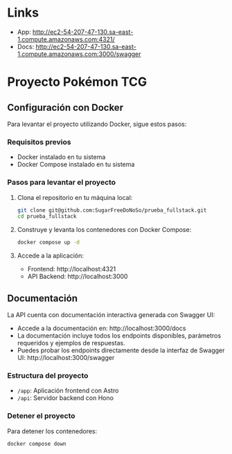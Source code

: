 # Links
- App: http://ec2-54-207-47-130.sa-east-1.compute.amazonaws.com:4321/
- Docs: http://ec2-54-207-47-130.sa-east-1.compute.amazonaws.com:3000/swagger

# Proyecto Pokémon TCG

## Configuración con Docker

Para levantar el proyecto utilizando Docker, sigue estos pasos:

### Requisitos previos
- Docker instalado en tu sistema
- Docker Compose instalado en tu sistema

### Pasos para levantar el proyecto

1. Clona el repositorio en tu máquina local:
   ```bash
   git clone git@github.com:SugarFreeDoNoSo/prueba_fullstack.git
   cd prueba_fullstack
   ```

2. Construye y levanta los contenedores con Docker Compose:
   ```bash
   docker compose up -d
   ```

3. Accede a la aplicación:
   - Frontend: http://localhost:4321
   - API Backend: http://localhost:3000

## Documentación

La API cuenta con documentación interactiva generada con Swagger UI:
- Accede a la documentación en: http://localhost:3000/docs
- La documentación incluye todos los endpoints disponibles, parámetros requeridos y ejemplos de respuestas.
- Puedes probar los endpoints directamente desde la interfaz de Swagger UI: http://localhost:3000/swagger

### Estructura del proyecto
- `/app`: Aplicación frontend con Astro
- `/api`: Servidor backend con Hono

### Detener el proyecto
Para detener los contenedores: 
   ```bash
   docker compose down
   ```
